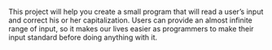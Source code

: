 This project will help you create a small program that will read a user’s input and correct his or her capitalization. Users can provide an almost infinite range of input, so it makes our lives easier as programmers to make their input standard before doing anything with it.